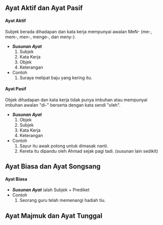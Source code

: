 ## Ayat Aktif dan Ayat Pasif
#### Ayat Aktif
Subjek berada dihadapan dan kata kerja mempunyai awalan MeN- (me-, mem-, men-, menge-, dan meny-).
- ***Susunan Ayat***
	1. Subjek
	2. Kata Kerja
	3. Objek
	4. Keterangan
- Contoh
	1. Suraya melipat baju yang kering itu.
#### Ayat Pasif
Objek dihadapan dan kata kerja tidak punya imbuhan atau mempunyai imbuhan awalan "di-" berserta dengan kata sendi "oleh".
- ***Susunan Ayat***
	1. Objek
	2. Subjek
	3. Kata Kerja
	4. Keterangan
- Contoh
	1. Sayur itu awak potong untuk dimasak nanti.
	2. Kereta itu dipandu oleh Ahmad sejak pagi tadi. (susunan lain sedikit)

## Ayat Biasa dan Ayat Songsang
#### Ayat Biasa
- ***Susunan Ayat*** ialah Subjek + Prediket
- Contoh
	1. Seorang guru telah memenangi hadiah tiu.

## Ayat Majmuk dan Ayat Tunggal
